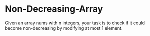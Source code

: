 # Non-Decreasing-Array
Given an array nums with n integers, your task is to check if it could become non-decreasing by modifying at most 1 element.
